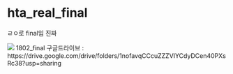 # hta_real_final
ㄹㅇ로 final임 진짜

<img src="https://user-images.githubusercontent.com/29052459/46647833-1ff9d100-cbcd-11e8-964e-59bc859cb9ef.png">
1802_final 구글드라이브 : https://drive.google.com/drive/folders/1nofavqCCcuZZZVIYCdyDCen40PXsRc38?usp=sharing
